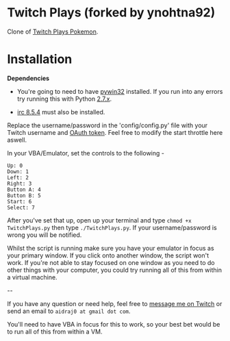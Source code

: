 Twitch Plays (forked by ynohtna92)
==================================

Clone of [Twitch Plays Pokemon](http://twitch.tv/twitch_plays_pokemon).



Installation
============

**Dependencies**

* You're going to need to have [pywin32](http://sourceforge.net/projects/pywin32/) installed. If you run into any errors try running this with Python [2.7.x](http://www.python.org/download/releases/2.7/).

* [irc 8.5.4](https://pypi.python.org/pypi/irc) must also be installed.



Replace the username/password in the 'config/config.py' file with your Twitch username and [OAuth token](http://www.twitchapps.com/tmi/). Feel free to modify the start throttle here aswell.

In your VBA/Emulator, set the controls to the following -

```
Up: 0
Down: 1
Left: 2
Right: 3
Button A: 4
Button B: 5
Start: 6
Select: 7
```

After you've set that up, open up your terminal and type `chmod +x TwitchPlays.py` then type `./TwitchPlays.py`. If your username/password is wrong you will be notified.

Whilst the script is running make sure you have your emulator in focus as your primary window. If you click onto another window, the script won't work. If you're not able to stay focused on one window as you need to do other things with your computer, you could try running all of this from within a virtual machine.

--


If you have any question or need help, feel free to [message me on Twitch](http://www.twitch.tv/message/compose?to=aidraj_) or send an email to `aidraj0 at gmail dot com`.

You'll need to have VBA in focus for this to work, so your best bet would be to run all of this
from within a VM.
